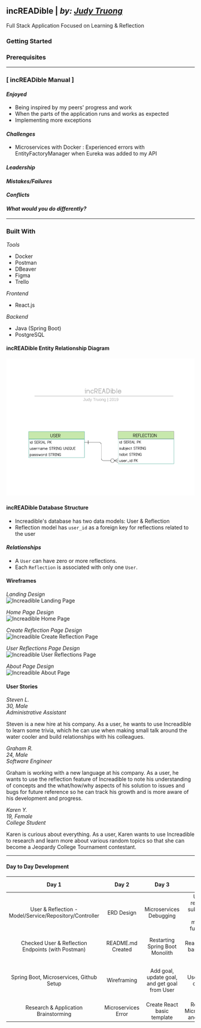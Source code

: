 ## incREADible | _by: <a href="https://https://github.com/judycodes">Judy Truong</a>_
Full Stack Application Focused on Learning & Reflection

### Getting Started

### Prerequisites

---

### [ incREADible Manual ]

#### _Enjoyed_
- Being inspired by my peers' progress and work
- When the parts of the application runs and works as expected
- Implementing more exceptions

#### _Challenges_
- Microservices with Docker : Experienced errors with EntityFactoryManager when Eureka was added to my API

#### _Leadership_

#### _Mistakes/Failures_

#### _Conflicts_

#### _What would you do differently?_

---

### Built With
_Tools_
- Docker
- Postman
- DBeaver
- Figma
- Trello

_Frontend_
- React.js

_Backend_
- Java (Spring Boot)
- PostgreSQL

#### incREADible Entity Relationship Diagram
<img alt = "increadible ERD" src = "./increadible_ERD.png" />

#### incREADible Database Structure
- Increadible's database has two data models: User & Reflection
- Reflection model has `user_id` as a foreign key for reflections related to the user

#### _Relationships_
- A `User` can have zero or more reflections.
- Each `Reflection` is associated with only one `User`.

#### Wireframes
_Landing Design_ <br/>
   <img alt = "Increadible Landing Page" src=""/>

_Home Page Design_ <br/>
   <img alt = "Increadible Home Page" src=""/>

_Create Reflection Page Design_ <br/>
   <img alt = "Increadible Create Reflection Page" src=""/>

_User Reflections Page Design_ <br/>
   <img alt = "Increadible User Reflections Page" src=""/>      

_About Page Design_ <br/>
   <img alt = "Increadible About Page" src=""/>

#### User Stories

*Steven L.*<br/>
_30, Male_<br/>
_Administrative Assistant_

Steven is a new hire at his company. As a user, he wants to use Increadible to learn some trivia, which he can use when making small talk around the water cooler and build relationships with his colleagues.

*Graham R.*<br/>
_24, Male_<br/>
_Software Engineer_

Graham is working with a new language at his company.
As a user, he wants to use the reflection feature of Increadible to note his understanding of concepts and the what/how/why aspects of his solution to issues and bugs for future reference so he can track his growth and is more aware of his development and progress.

*Karen Y.*<br/>
_19, Female_<br/>
_College Student_

Karen is curious about everything. As a user, Karen wants to use Increadible to research and learn more about various random topics so that she can become a Jeopardy College Tournament contestant.

---

#### Day to Day Development
|                          Day 1                          |        Day 2        |                     Day 3                     |                          Day 4                          |                  Day 5                 |                     Day 6                     | Day 7 | Day 8 |
|:-------------------------------------------------------:|:-------------------:|:---------------------------------------------:|:-------------------------------------------------------:|:--------------------------------------:|:---------------------------------------------:|:-----:|:-----:|
| User & Reflection - Model/Service/Repository/Controller | ERD Design          | Microservices Debugging                       | Update reflection subject and tidbit methods functional | Navbar minor styling                   | Microservices and Docker basic setup          |       |       |
| Checked User & Reflection Endpoints (with Postman)      | README.md Created   | Restarting Spring Boot Monolith               | React Routing basic setup                               | Icon and logo added                    | Search and Result Components created          |       |       |
| Spring Boot, Microservices, Github Setup                | Wireframing         | Add goal, update goal, and get goal from User | User stories created                                    | Setup AWS EC2 instance and S3 storage  | Wikipedia Random Search and Search Form Setup |       |       |
| Research & Application Brainstorming                    | Microservices Error | Create React basic template                   | Research Microservices and Docker                       | Landing page setup                     |                                               |       |       |